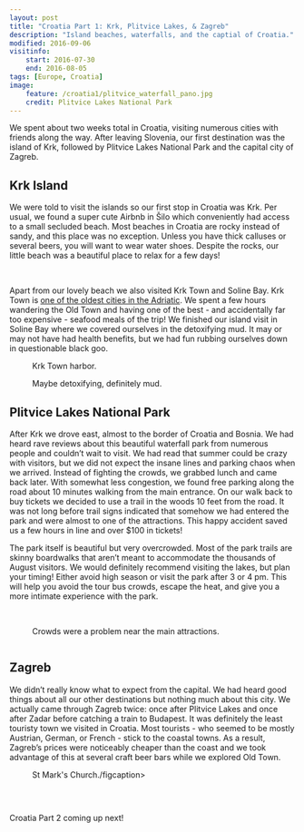 ```yaml
---
layout: post
title: "Croatia Part 1: Krk, Plitvice Lakes, & Zagreb"
description: "Island beaches, waterfalls, and the captial of Croatia."
modified: 2016-09-06
visitinfo:
    start: 2016-07-30
    end: 2016-08-05
tags: [Europe, Croatia]
image:
    feature: /croatia1/plitvice_waterfall_pano.jpg
    credit: Plitvice Lakes National Park
---
```


We spent about two weeks total in Croatia, visiting numerous cities with friends along the way. After leaving Slovenia, our first destination was the island of Krk, followed by Plitvice Lakes National Park and the capital city of Zagreb.

## Krk Island

We were told to visit the islands so our first stop in Croatia was Krk. Per usual, we found a super cute Airbnb in Šilo which conveniently had access to a small secluded beach. Most beaches in Croatia are rocky instead of sandy, and this place was no exception. Unless you have thick calluses or several beers, you will want to wear water shoes. Despite the rocks, our little beach was a beautiful place to relax for a few days!

<figure class="half">
    <a href="/images/croatia1/silo_beach_selfie.jpg"><img src="/images/croatia1/silo_beach_selfie.jpg" alt=""></a>
    <a href="/images/croatia1/silo_beach_dive.jpg"><img src="/images/croatia1/silo_beach_dive.jpg" alt=""></a>
</figure>

Apart from our lovely beach we also visited Krk Town and Soline Bay. Krk Town is [one of the oldest cities in the Adriatic](https://en.wikipedia.org/wiki/Krk_(town)). We spent a few hours wandering the Old Town and having one of the best - and accidentally far too expensive - seafood meals of the trip! We finished our island visit in Soline Bay where we covered ourselves in the detoxifying mud. It may or may not have had health benefits, but we had fun rubbing ourselves down in questionable black goo. 

<figure>
    <a href="/images/croatia1/krk_town_pano.jpg"><img src="/images/croatia1/krk_town_pano.jpg" alt=""></a>
    <figcaption>Krk Town harbor.</figcaption>
</figure>

<figure>
    <a href="/images/croatia1/mud.jpg"><img src="/images/croatia1/mud.jpg" alt=""></a>
    <figcaption>Maybe detoxifying, definitely mud.</figcaption>
</figure>

## Plitvice Lakes National Park

After Krk we drove east, almost to the border of Croatia and Bosnia. We had heard rave reviews about this beautiful waterfall park from numerous people and couldn’t wait to visit. We had read that summer could be crazy with visitors, but we did not expect the insane lines and parking chaos when we arrived. Instead of fighting the crowds, we grabbed lunch and came back later. With somewhat less congestion, we found free parking along the road about 10 minutes walking from the main entrance. On our walk back to buy tickets we decided to use a trail in the woods 10 feet from the road. It was not long before trail signs indicated that somehow we had entered the park and were almost to one of the attractions. This happy accident saved us a few hours in line and over $100 in tickets!

The park itself is beautiful but very overcrowded. Most of the park trails are skinny boardwalks that aren’t meant to accommodate the thousands of August visitors. We would definitely recommend visiting the lakes, but plan your timing! Either avoid high season or visit the park after 3 or 4 pm. This will help you avoid the tour bus crowds, escape the heat, and give you a more intimate experience with the park.

<figure>
    <a href="/images/croatia1/plitvice_above.jpg"><img src="/images/croatia1/plitvice_above.jpg" alt=""></a>
</figure>

<figure class="half">
    <a href="/images/croatia1/plitvice_crowd.jpg"><img src="/images/croatia1/plitvice_crowd.jpg" alt=""></a>
    <a href="/images/croatia1/plitvice_lakes_far.jpg"><img src="/images/croatia1/plitvice_lakes_far.jpg" alt=""></a>
    <figcaption>Crowds were a problem near the main attractions.</figcaption>
</figure>

<figure>
    <a href="/images/croatia1/plitvice_selfie.jpg"><img src="/images/croatia1/plitvice_selfie.jpg" alt=""></a>
</figure>

## Zagreb

We didn’t really know what to expect from the capital. We had heard good things about all our other destinations but nothing much about this city. We actually came through Zagreb twice: once after Plitvice Lakes and once after Zadar before catching a train to Budapest. It was definitely the least touristy town we visited in Croatia. Most tourists - who seemed to be mostly Austrian, German, or French - stick to the coastal towns. As a result, Zagreb’s prices were noticeably cheaper than the coast and we took advantage of this at several craft beer bars while we explored Old Town.

<figure>
    <a href="/images/croatia1/st_marks_church.jpg"><img src="/images/croatia1/st_marks_church.jpg" alt=""></a>
    <figcaption>St Mark's Church./figcaption>
</figure>

<figure class="half">
    <a href="/images/croatia1/beers.jpg"><img src="/images/croatia1/beers.jpg" alt=""></a>
    <a href="/images/croatia1/sunlight_roof.jpg"><img src="/images/croatia1/sunlight_roof.jpg" alt=""></a>
</figure>

<figure>
    <a href="/images/croatia1/art_museum.jpg"><img src="/images/croatia1/art_museum.jpg" alt=""></a>
</figure>

Croatia Part 2 coming up next!